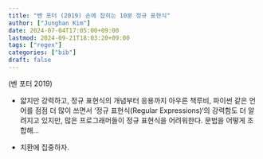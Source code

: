 ```yaml
---
title: "벤 포터 (2019) 손에 잡히는 10분 정규 표현식"
author: ["Junghan Kim"]
date: 2024-07-04T17:05:00+09:00
lastmod: 2024-09-21T18:03:20+09:00
tags: ["regex"]
categories: ["bib"]
draft: false
---
```


(벤 포터 2019)

-   얇지만 강력하고, 정규 표현식의 개념부터 응용까지 아우른 책루비, 파이썬 같은 언어를 점점 더 많이 쓰면서 ‘정규 표현식(Regular Expressions)‘의 강력함도 더 알려지고 있지만, 많은 프로그래머들이 정규 표현식을 어려워한다. 문법을 어떻게 조합해...

-   치환에 집중하자.
